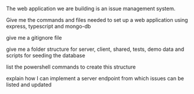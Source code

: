 The web application we are building is an issue management system.

Give me the commands and files needed to set up a web application using express, typescript and mongo-db

give me a gitignore file

give me a folder structure for server, client, shared, tests, demo data and scripts for seeding the database

list the powershell commands to create this structure

explain how I can implement a server endpoint from which issues can be listed and updated